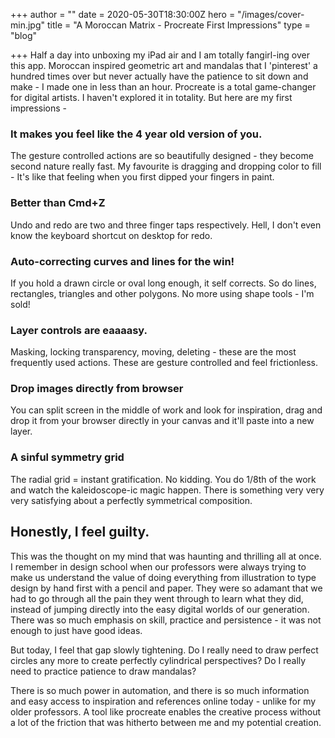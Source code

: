 +++
author = ""
date = 2020-05-30T18:30:00Z
hero = "/images/cover-min.jpg"
title = "A Moroccan Matrix - Procreate First Impressions"
type = "blog"

+++
Half a day into unboxing my iPad air and I am totally fangirl-ing over this app. Moroccan inspired geometric art and mandalas that I 'pinterest' a hundred times over but never actually have the patience to sit down and make - I made one in less than an hour. Procreate is a total game-changer for digital artists. I haven't explored it in totality. But here are my first impressions -

### It makes you feel like the 4 year old version of you.

The gesture controlled actions are so beautifully designed - they become second nature really fast. My favourite is dragging and dropping color to fill - It's like that feeling when you first dipped your fingers in paint.

### Better than Cmd+Z

Undo and redo are two and three finger taps respectively. Hell, I don't even know the keyboard shortcut on desktop for redo.

### Auto-correcting curves and lines for the win!

If you hold a drawn circle or oval long enough, it self corrects. So do lines, rectangles, triangles and other polygons. No more using shape tools - I'm sold!

### Layer controls are eaaaasy.

Masking, locking transparency, moving, deleting - these are the most frequently used actions. These are gesture controlled and feel frictionless.

### Drop images directly from browser

You can split screen in the middle of work and look for inspiration, drag and drop it from your browser directly in your canvas and it'll paste into a new layer.

### A sinful symmetry grid

The radial grid = instant gratification. No kidding. You do 1/8th of the work and watch the kaleidoscope-ic magic happen. There is something very very very satisfying about a perfectly symmetrical composition.

## Honestly, I feel guilty.

This was the thought on my mind that was haunting and thrilling all at once. I remember in design school when our professors were always trying to make us understand the value of doing everything from illustration to type design by hand first with a pencil and paper. They were so adamant that we had to go through all the pain they went through to learn what they did, instead of jumping directly into the easy digital worlds of our generation. There was so much emphasis on skill, practice and persistence - it was not enough to just have good ideas.

But today, I feel that gap slowly tightening. Do I really need to draw perfect circles any more to create perfectly cylindrical perspectives? Do I really need to practice patience to draw mandalas?

There is so much power in automation, and there is so much information and easy access to inspiration and references online today - unlike for my older professors. A tool like procreate enables the creative process without a lot of the friction that was hitherto between me and my potential creation.